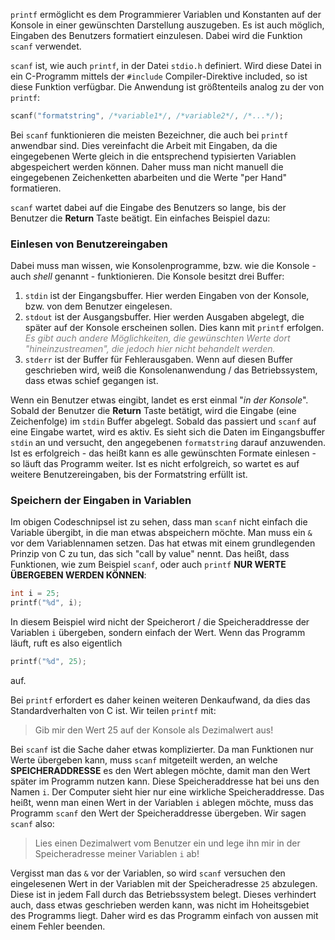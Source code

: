 `printf` ermöglicht es dem Programmierer Variablen und Konstanten auf der Konsole in einer gewünschten Darstellung auszugeben. Es ist auch möglich, Eingaben des Benutzers formatiert einzulesen. Dabei wird die Funktion `scanf` verwendet.

`scanf` ist, wie auch `printf`, in der Datei `stdio.h` definiert. Wird diese Datei in ein C-Programm mittels der `#include` Compiler-Direktive included, so ist diese Funktion verfügbar. Die Anwendung ist größtenteils analog zu der von `printf`:

```c
scanf("formatstring", /*variable1*/, /*variable2*/, /*...*/);
```

Bei `scanf` funktionieren die meisten Bezeichner, die auch bei `printf` anwendbar sind. Dies vereinfacht die Arbeit mit Eingaben, da die eingegebenen Werte gleich in die entsprechend typisierten Variablen abgespeichert werden können. Daher muss man nicht manuell die eingegebenen Zeichenketten abarbeiten und die Werte "per Hand" formatieren.

`scanf` wartet dabei auf die Eingabe des Benutzers so lange, bis der Benutzer die **Return** Taste beätigt. Ein einfaches Beispiel dazu:

<script src="//onlinegdb.com/embed/js/BJzU53yO8?theme=light"></script>

### Einlesen von Benutzereingaben

Dabei muss man wissen, wie Konsolenprogramme, bzw. wie die Konsole - auch *shell* genannt - funktionieren. Die Konsole besitzt drei Buffer:

1. `stdin` ist der Eingangsbuffer. Hier werden Eingaben von der Konsole, bzw. von dem Benutzer eingelesen. 
2. `stdout` ist der Ausgangsbuffer. Hier werden Ausgaben abgelegt, die später auf der Konsole erscheinen sollen. Dies kann mit `printf` erfolgen. <font color="gray">*Es gibt auch andere Möglichkeiten, die gewünschten Werte dort "hineinzustreamen", die jedoch hier nicht behandelt werden.*</font>
3. `stderr` ist der Buffer für Fehlerausgaben. Wenn auf diesen Buffer geschrieben wird, weiß die Konsolenanwendung / das Betriebssystem, dass etwas schief gegangen ist.

Wenn ein Benutzer etwas eingibt, landet es erst einmal "*in der Konsole*". Sobald der Benutzer die **Return** Taste betätigt, wird die Eingabe (eine Zeichenfolge) im `stdin` Buffer abgelegt. Sobald das passiert und `scanf` auf eine Eingabe wartet, wird es aktiv. Es sieht sich die Daten im Eingangsbuffer `stdin` an und versucht, den angegebenen `formatstring` darauf anzuwenden. Ist es erfolgreich - das heißt kann es alle gewünschten Formate einlesen - so läuft das Programm weiter. Ist es nicht erfolgreich, so wartet es auf weitere Benutzereingaben, bis der Formatstring erfüllt ist.

### Speichern der Eingaben in Variablen

Im obigen Codeschnipsel ist zu sehen, dass man `scanf` nicht einfach die Variable übergibt, in die man etwas abspeichern möchte. Man muss ein `&` vor dem Variablennamen setzen. Das hat etwas mit einem grundlegenden Prinzip von C zu tun, das sich "call by value" nennt. Das heißt, dass Funktionen, wie zum Beispiel `scanf`, oder auch `printf` **NUR WERTE ÜBERGEBEN WERDEN KÖNNEN**:

```c
int i = 25;
printf("%d", i);
```

In diesem Beispiel wird nicht der Speicherort / die Speicheraddresse der Variablen `i` übergeben, sondern einfach der Wert. Wenn das Programm läuft, ruft es also eigentlich

```c
printf("%d", 25);
```

auf.

Bei `printf` erfordert es daher keinen weiteren Denkaufwand, da dies das Standardverhalten von C ist. Wir teilen `printf` mit:

> Gib mir den Wert 25 auf der Konsole als Dezimalwert aus!

Bei `scanf` ist die Sache daher etwas komplizierter. Da man Funktionen nur Werte übergeben kann, muss `scanf` mitgeteilt werden, an welche **SPEICHERADDRESSE** es den Wert ablegen möchte, damit man den Wert später im Programm nutzen kann. Diese Speicheraddresse hat bei uns den Namen `i`. Der Computer sieht hier nur eine wirkliche Speicheraddresse. Das heißt, wenn man einen Wert in der Variablen `i` ablegen möchte, muss das Programm `scanf` den Wert der Speicheraddresse übergeben. Wir sagen `scanf` also:

> Lies einen Dezimalwert vom Benutzer ein und lege ihn mir in der Speicheradresse meiner Variablen `i` ab!

Vergisst man das `&` vor der Variablen, so wird `scanf` versuchen den eingelesenen Wert in der Variablen mit der Speicheradresse `25` abzulegen. Diese ist in jedem Fall durch das Betriebssystem belegt. Dieses verhindert auch, dass etwas geschrieben werden kann, was nicht im Hoheitsgebiet des Programms liegt. Daher wird es das Programm einfach von aussen mit einem Fehler beenden.